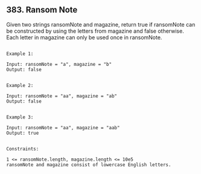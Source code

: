 ## 383. Ransom Note
Given two strings ransomNote and magazine, return true if ransomNote can be constructed by using the letters 
from magazine and false otherwise.
Each letter in magazine can only be used once in ransomNote.

```

Example 1:

Input: ransomNote = "a", magazine = "b"
Output: false


Example 2:

Input: ransomNote = "aa", magazine = "ab"
Output: false


Example 3:

Input: ransomNote = "aa", magazine = "aab"
Output: true
 

Constraints:

1 <= ransomNote.length, magazine.length <= 10e5
ransomNote and magazine consist of lowercase English letters.

```